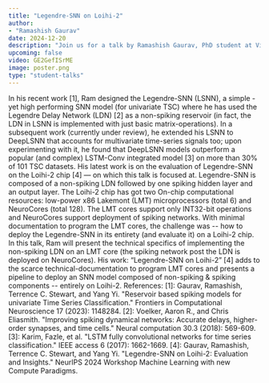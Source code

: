 ```yaml
---
title: "Legendre-SNN on Loihi-2"
author:
- "Ramashish Gaurav"
date: 2024-12-20
description: "Join us for a talk by Ramashish Gaurav, PhD student at Virginia Tech."
upcoming: false
video: GE2GefISrME
image: poster.png
type: "student-talks"
---
```

In his recent work [1], Ram designed the Legendre-SNN (LSNN), a simple - yet high performing SNN model (for univariate TSC) where he has used the Legendre Delay Network (LDN) [2] as a non-spiking reservoir (in fact, the LDN in LSNN is implemented with just basic matrix-operations). In a subsequent work (currently under review), he extended his LSNN to DeepLSNN that accounts for multivariate time-series signals too; upon experimenting with it, he found that DeepLSNN models outperform a popular (and complex) LSTM-Conv integrated model [3] on more than 30% of 101 TSC datasets. His latest work is on the evaluation of Legendre-SNN on the Loihi-2 chip [4] — on which this talk is focused at.
Legendre-SNN is composed of a non-spiking LDN followed by one spiking hidden layer and an output layer. The Loihi-2 chip has got two On-chip computational resources: low-power x86 Lakemont (LMT) microprocessors (total 6) and NeuroCores (total 128). The LMT cores support only INT32-bit operations and NeuroCores support deployment of spiking networks. With minimal documentation to program the LMT cores, the challenge was -- how to deploy the Legendre-SNN in its entirety (and evaluate it) on a Loihi-2 chip. In this talk, Ram will present the technical specifics of implementing the non-spiking LDN on an LMT core (the spiking network post the LDN is deployed on NeuroCores). His work: “Legendre-SNN on Loihi-2” [4] adds to the scarce technical-documentation to program LMT cores and presents a pipeline to deploy an SNN model composed of non-spiking & spiking components -- entirely on Loihi-2.
References:
[1]: Gaurav, Ramashish, Terrence C. Stewart, and Yang Yi. "Reservoir based spiking models for univariate Time Series Classification." Frontiers in Computational Neuroscience 17 (2023): 1148284.
[2]: Voelker, Aaron R., and Chris Eliasmith. "Improving spiking dynamical networks: Accurate delays, higher-order synapses, and time cells." Neural computation 30.3 (2018): 569-609.
[3]: Karim, Fazle, et al. "LSTM fully convolutional networks for time series classification." IEEE access 6 (2017): 1662-1669.
[4]: Gaurav, Ramashish, Terrence C. Stewart, and Yang Yi. "Legendre-SNN on Loihi-2: Evaluation and Insights." NeurIPS 2024 Workshop Machine Learning with new Compute Paradigms.

